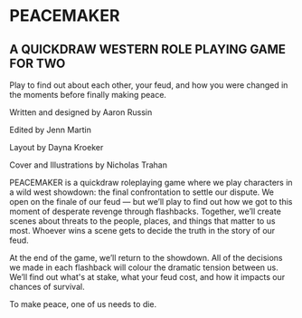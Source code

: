 # PEACEMAKER
## A QUICKDRAW WESTERN ROLE PLAYING GAME FOR TWO
Play to find out about each other, your feud, and how you were changed in the moments before finally making peace.

Written and designed by Aaron Russin

Edited by Jenn Martin

Layout by Dayna Kroeker

Cover and Illustrations by Nicholas Trahan

PEACEMAKER is a quickdraw roleplaying game where we play characters in a wild west showdown: the final confrontation to settle our dispute.
We open on the finale of our feud — but we’ll play to find out how we got to this moment of desperate revenge through flashbacks. Together, we’ll create scenes about threats to the people, places, and things that matter to us most. Whoever wins a scene gets to decide the truth in the story of our feud.

At the end of the game, we’ll return to the showdown. All of the decisions we made in each flashback will colour the dramatic tension between us. We’ll find out what's at stake, what your feud cost, and how it impacts our chances of survival.

To make peace, one of us needs to die.
